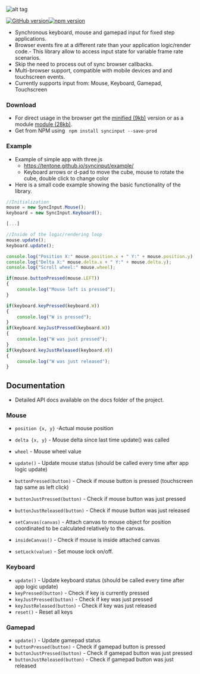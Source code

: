 ![alt tag](https://raw.githubusercontent.com/tentone/syncinput/master/readme/logo.png)

[![GitHub version](https://badge.fury.io/gh/tentone%2Fsyncinput.svg)](https://badge.fury.io/gh/tentone%2Fsyncinput)[![npm version](https://badge.fury.io/js/syncinput.svg)](https://badge.fury.io/js/syncinput)

- Synchronous keyboard, mouse and gamepad input for fixed step applications.
- Browser events fire at a different rate than your application logic/render code.- This library allow to access input state for variable frame rate scenarios.
- Skip the need to process out of sync browser callbacks.
- Multi-browser support, compatible with mobile devices and and touchscreen events.
- Currently supports input from: Mouse, Keyboard, Gamepad, Touchscreen


### Download
 - For direct usage in the browser get the [minified (9kb)](https://raw.githubusercontent.com/tentone/syncinput/master/build/syncinput.min.js) version or as a module [module (28kb)](https://raw.githubusercontent.com/tentone/syncinput/master/build/syncinput.module.js).
 - Get from NPM using ` npm install syncinput --save-prod`



### Example

- Example of simple app with three.js
  - <https://tentone.github.io/syncinput/example/>
  - Keyboard arrows or d-pad to move the cube, mouse to rotate the cube, double click to change color
- Here is a small code example showing the basic functionality of the library.

```javascript
//Initialization
mouse = new SyncInput.Mouse();
keyboard = new SyncInput.Keyboard();

[...]

//Inside of the logic/rendering loop
mouse.update();
keyboard.update();

console.log("Position X:" mouse.position.x + " Y:" + mouse.position.y);
console.log("Delta X:" mouse.delta.x + " Y:" + mouse.delta.y);
console.log("Scroll wheel:" mouse.wheel);

if(mouse.buttonPressed(mouse.LEFT))
{
	console.log("Mouse left is pressed");
}

if(keyboard.keyPressed(keyboard.W))
{
	console.log("W is pressed");
}
if(keyboard.keyJustPressed(keyboard.W))
{
	console.log("W was just pressed");
}
if(keyboard.keyJustReleased(keyboard.W))
{
	console.log("W was just released");
}
```



## Documentation

- Detailed API docs available on the docs folder of the project.
  

### Mouse

- `position {x, y}` -Actual mouse position
- `delta {x, y}` - Mouse delta since last time update() was called
- `wheel` - Mouse wheel value

- `update()` - Update mouse status (should be called every time after app logic update)
- `buttonPressed(button)` - Check if mouse button is pressed (touchscreen tap same as left click)
- `buttonJustPressed(button)` - Check if mouse button was just pressed
- `buttonJustReleased(button)` - Check if mouse button was just released
- `setCanvas(canvas)` - Attach canvas to mouse object for position coordinated to be calculated relatively to the canvas.
- `insideCanvas()` - Check if mouse is inside attached canvas
- `setLock(value)` - Set mouse lock on/off.

### Keyboard

- `update()` - Update keyboard status (should be called every time after app logic update)
- `keyPressed(button)` - Check if key is currently pressed
- `keyJustPressed(button)` - Check if key was just pressed
- `keyJustReleased(button)` - Check if key was just released
- `reset()` - Reset all keys

### Gamepad

- `update()` - Update gamepad status
- `buttonPressed(button)` - Check if gamepad button is pressed
- `buttonJustPressed(button)` - Check if gamepad button was just pressed
- `buttonJustReleased(button)` - Check if gamepad button was just released

